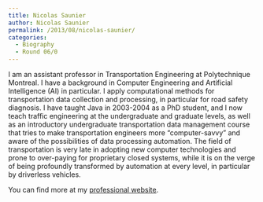 ```yaml
---
title: Nicolas Saunier
author: Nicolas Saunier
permalink: /2013/08/nicolas-saunier/
categories:
  - Biography
  - Round 06/0
---
```

I am an assistant professor in Transportation Engineering at Polytechnique Montreal. I have a background in Computer Engineering and Artificial Intelligence (AI) in particular. I apply computational methods for transportation data collection and processing, in particular for road safety diagnosis. I have taught Java in 2003-2004 as a PhD student, and I now teach traffic engineering at the undergraduate and graduate levels, as well as an introductory undergraduate transportation data management course that tries to make transportation engineers more &#8220;computer-savvy&#8221; and aware of the possibilities of data processing automation. The field of transportation is very late in adopting new computer technologies and prone to over-paying for proprietary closed systems, while it is on the verge of being profoundly transformed by automation at every level, in particular by driverless vehicles.

You can find more at my [professional website][1].

 [1]: http://nicolas.saunier.confins.net
